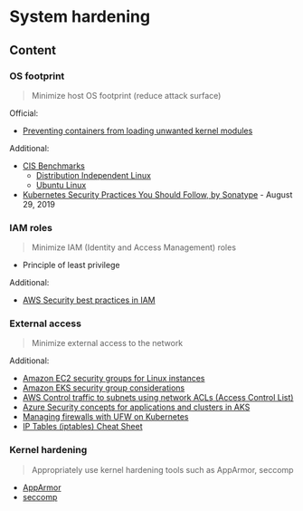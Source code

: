 # System hardening

## Content

### OS footprint

> Minimize host OS footprint (reduce attack surface) 

Official:

* [Preventing containers from loading unwanted kernel modules](https://kubernetes.io/docs/tasks/administer-cluster/securing-a-cluster/#preventing-containers-from-loading-unwanted-kernel-modules)

Additional:

* [CIS Benchmarks](https://www.cisecurity.org/benchmark)
  * [Distribution Independent Linux](https://www.cisecurity.org/benchmark/distribution_independent_linux/)
  * [Ubuntu Linux](https://www.cisecurity.org/benchmark/ubuntu_linux)
* [Kubernetes Security Practices You Should Follow, by Sonatype](https://blog.sonatype.com/kubesecops-kubernetes-security-practices-you-should-follow) - August 29, 2019

### IAM roles

> Minimize IAM (Identity and Access Management) roles

* Principle of least privilege

Additional:

* [AWS Security best practices in IAM](https://docs.aws.amazon.com/IAM/latest/UserGuide/best-practices.html)

### External access

> Minimize external access to the network

Additional:

* [Amazon EC2 security groups for Linux instances](https://docs.aws.amazon.com/AWSEC2/latest/UserGuide/ec2-security-groups.html)
* [Amazon EKS security group considerations](https://docs.aws.amazon.com/eks/latest/userguide/sec-group-reqs.html)
* [AWS Control traffic to subnets using network ACLs (Access Control List)](https://docs.aws.amazon.com/vpc/latest/userguide/vpc-network-acls.html)
* [Azure Security concepts for applications and clusters in AKS](https://learn.microsoft.com/en-us/azure/aks/concepts-security)
* [Managing firewalls with UFW on Kubernetes](https://community.replicated.com/t/managing-firewalls-with-ufw-on-kubernetes/230)
* [IP Tables (iptables) Cheat Sheet](https://gist.github.com/davydany/0ad377f6de3c70056d2bd0f1549e1017)

### Kernel hardening

> Appropriately use kernel hardening tools such as AppArmor, seccomp  

* [AppArmor](tools/apparmor.md)
* [seccomp](tools/seccomp.md)
